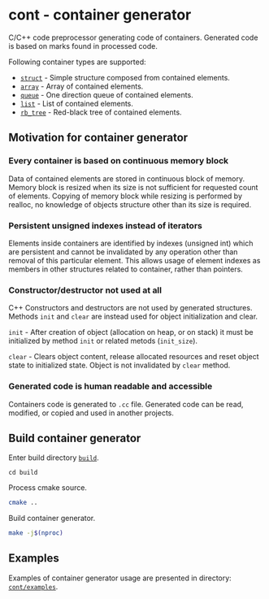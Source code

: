 # cont - container generator
C/C++ code preprocessor generating code of containers. Generated code is based on marks found
in processed code.

Following container types are supported:

* [`struct`](https://github.com/izuzanak/cont/blob/master/cont/generators/gen_struct.cc) - Simple structure composed from contained elements.
* [`array`](https://github.com/izuzanak/cont/blob/master/cont/generators/gen_array.cc) - Array of contained elements.
* [`queue`](https://github.com/izuzanak/cont/blob/master/cont/generators/gen_queue.cc) - One direction queue of contained elements.
* [`list`](https://github.com/izuzanak/cont/blob/master/cont/generators/gen_list.cc) - List of contained elements.
* [`rb_tree`](https://github.com/izuzanak/cont/blob/master/cont/generators/gen_rb_tree.cc) - Red-black tree of contained elements.

## Motivation for container generator

### Every container is based on continuous memory block

Data of contained elements are stored in continuous block of memory. Memory block
is resized when its size is not sufficient for requested count of elements.
Copying of memory block while resizing is performed by realloc, no knowledge of
objects structure other than its size is required.

### Persistent unsigned indexes instead of iterators

Elements inside containers are identified by indexes (unsigned int) which are
persistent and cannot be invalidated by any operation other than removal of
this particular element.  This allows usage of element indexes as members
in other structures related to container, rather than pointers.

### Constructor/destructor not used at all

C++ Constructors and destructors are not used by generated structures.
Methods `init` and `clear` are instead used for object initialization and
clear.

`init` - After creation of object (allocation on heap, or on stack) it must be
initialized by method `init` or related metods (`init_size`).

`clear` - Clears object content, release allocated resources and reset object
state to initialized state. Object is not invalidated by `clear` method.

### Generated code is human readable and accessible

Containers code is generated to `.cc` file. Generated code can be read, modified,
or copied and used in another projects.

## Build container generator
Enter build directory [`build`](https://github.com/izuzanak/cont/tree/master/build).
```
cd build
```

Process cmake source.
```sh
cmake ..
```

Build container generator.
```sh
make -j$(nproc)
```

## Examples

Examples of container generator usage are presented in directory: [`cont/examples`](https://github.com/izuzanak/cont/tree/master/cont/examples).
